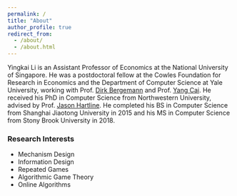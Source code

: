 ```yaml
---
permalink: /
title: "About"
author_profile: true
redirect_from: 
  - /about/
  - /about.html
---
```


Yingkai Li is an Assistant Professor of Economics at the National University of Singapore. He was a postdoctoral fellow at the Cowles Foundation for Research in Economics and the Department of Computer Science at Yale University, working with Prof. [Dirk Bergemann](https://campuspress.yale.edu/dirkbergemann/) and Prof. [Yang Cai](https://www.cs.yale.edu/homes/cai/). He received his PhD in Computer Science from Northwestern University, advised by Prof. [Jason Hartline](https://sites.northwestern.edu/hartline/). He completed his BS in Computer Science from Shanghai Jiaotong University in 2015 and his MS in Computer Science from Stony Brook University in 2018.


### Research Interests
* Mechanism Design
* Information Design
* Repeated Games
* Algorithmic Game Theory
* Online Algorithms

